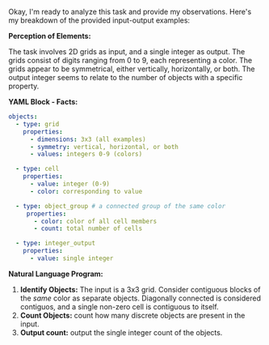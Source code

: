 Okay, I'm ready to analyze this task and provide my observations. Here's my breakdown of the provided input-output examples:

**Perception of Elements:**

The task involves 2D grids as input, and a single integer as output. The grids consist of digits ranging from 0 to 9, each representing a color. The grids appear to be symmetrical, either vertically, horizontally, or both. The output integer seems to relate to the number of objects with a specific property.

**YAML Block - Facts:**


```yaml
objects:
  - type: grid
    properties:
      - dimensions: 3x3 (all examples)
      - symmetry: vertical, horizontal, or both
      - values: integers 0-9 (colors)

  - type: cell
    properties:
      - value: integer (0-9)
      - color: corresponding to value

  - type: object_group # a connected group of the same color
     properties:
       - color: color of all cell members
       - count: total number of cells

  - type: integer_output
    properties:
      - value: single integer
```


**Natural Language Program:**

1.  **Identify Objects:** The input is a 3x3 grid. Consider contiguous blocks of the *same* color as separate objects. Diagonally connected is considered contiguos, and a single non-zero cell is contiguous to itself.
2.  **Count Objects:** count how many discrete objects are present in the input.
3. **Output count:** output the single integer count of the objects.

